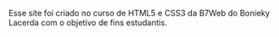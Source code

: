 Esse site foi criado no curso de HTML5 e CSS3 da B7Web do Bonieky Lacerda com o objetivo de fins estudantis.